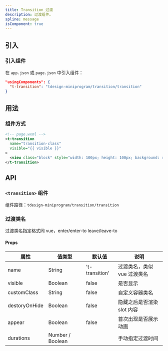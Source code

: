 ```yaml
---
title: Transition 过渡
description: 过渡组件。
spline: message
isComponent: true
---
```


## 引入

### 引入组件

在 `app.json` 或 `page.json` 中引入组件：

```json
"usingComponents": {
  "t-transition": "tdesign-miniprogram/transition/transition"
}
```

## 用法

### 组件方式

```xml
<!-- page.wxml -->
<t-transition
  name="transition-class"
  visible="{{ visible }}"
>
  <view class="block" style="width: 100px; height: 100px; background: red;"></view>
</t-transition>
```

## API

### `<transition>` 组件

组件路径：`tdesign-miniprogram/transition/transition`

### 过渡类名

过渡类名指定格式同 vue，enter/enter-to leave/leave-to

#### Props

| 属性            | 值类型              | 默认值            | 说明               |
|---------------|------------------|----------------|------------------|
| name          | String           | 't-transition' | 过渡类名，类似 vue 过渡类名 |
| visible       | Boolean          | false          | 是否显示             |
| customClass   | String           | false          | 自定义容器类名          |
| destoryOnHide | Boolean          | false          | 隐藏之后是否渲染 slot 内容 |
| appear        | Boolean          | false          | 首次出现是否展示动画       |
| durations     | Number / Boolean |                | 手动指定过渡时间         |

